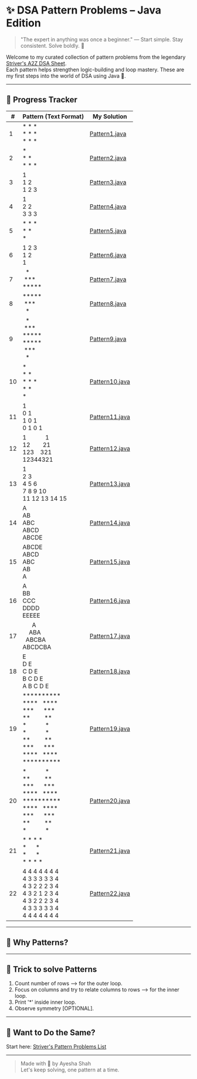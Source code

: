 # ✨ DSA Pattern Problems – Java Edition

> "The expert in anything was once a beginner." — Start simple. Stay consistent. Solve boldly. 💪

Welcome to my curated collection of pattern problems from the legendary [Striver's A2Z DSA Sheet](https://takeuforward.org/strivers-a2z-dsa-course/must-do-pattern-problems-before-starting-dsa/).  
Each pattern helps strengthen logic-building and loop mastery. These are my first steps into the world of DSA using Java 🚀.

---
## 📌 Progress Tracker

| #  | Pattern (Text Format)        | My Solution                              |
|----|------------------------------|-------------------------------------------|
| 1  | \* \* \*<br>\* \* \*<br>\* \* \* | [Pattern1.java](./Pattern1.java)    |
| 2  | \*<br>\* \*<br>\* \* \*      | [Pattern2.java](./Pattern2.java)          |
| 3  | 1<br>1 2<br>1 2 3            | [Pattern3.java](./Pattern3.java)          |
| 4  | 1<br>2 2<br>3 3 3            | [Pattern4.java](./Pattern4.java)          |
| 5  | \* \* \*<br>\* \*<br>\*      | [Pattern5.java](./Pattern5.java)          |
| 6  | 1 2 3<br>1 2<br>1            | [Pattern6.java](./Pattern6.java)          |
| 7  | &nbsp;&nbsp;\*<br>&nbsp;\*\*\*<br>\*\*\*\*\* | [Pattern7.java](./Pattern7.java) |
| 8  | \*\*\*\*\*<br>&nbsp;\*\*\*<br>&nbsp;&nbsp;\* | [Pattern8.java](./Pattern8.java) |
| 9  | &nbsp;&nbsp;\*<br>&nbsp;\*\*\*<br>\*\*\*\*\*<br>\*\*\*\*\*<br>&nbsp;\*\*\*<br>&nbsp;&nbsp;\* | [Pattern9.java](./Pattern9.java) |
| 10 | \*<br>\* \*<br>\* \* \*<br>\* \*<br>\* | [Pattern10.java](./Pattern10.java) |
| 11 | 1<br>0 1<br>1 0 1<br>0 1 0 1 | [Pattern11.java](./Pattern11.java)        |
| 12 | 1&nbsp;&nbsp;&nbsp;&nbsp;&nbsp;&nbsp;&nbsp;&nbsp;&nbsp;&nbsp;&nbsp;&nbsp;1<br>12&nbsp;&nbsp;&nbsp;&nbsp;&nbsp;&nbsp;&nbsp;&nbsp;21<br>123&nbsp;&nbsp;&nbsp;&nbsp;321<br>12344321| [Pattern12.java](./Pattern12.java)|
| 13 | 1<br>2 3<br>4 5 6<br>7 8 9 10<br>11 12 13 14 15 | [Pattern13.java](./Pattern13.java)        |
| 14 | A<br>AB<br>ABC<br>ABCD<br>ABCDE | [Pattern14.java](./Pattern14.java)        |
| 15 | ABCDE<br>ABCD<br>ABC<br>AB<br>A | [Pattern15.java](./Pattern15.java)        |
| 16 | A<br>BB<br>CCC<br>DDDD<br>EEEEE | [Pattern16.java](./Pattern16.java)        |
| 17 | &nbsp;&nbsp;&nbsp;&nbsp;&nbsp;&nbsp;A<br>&nbsp;&nbsp;&nbsp;&nbsp;ABA<br>&nbsp;&nbsp;ABCBA<br>ABCDCBA      | [Pattern17.java](./Pattern17.java)        |
| 18 | E<br>D E<br>C D E<br>B C D E<br>A B C D E  | [Pattern18.java](./Pattern18.java)        |
| 19 | \*\*\*\*\*\*\*\*\*\*<br>\*\*\*\*&nbsp;&nbsp;&nbsp;\*\*\*\*<br>\*\*\*&nbsp;&nbsp;&nbsp;&nbsp;&nbsp;&nbsp;\*\*\*<br>\*\*&nbsp;&nbsp;&nbsp;&nbsp;&nbsp;&nbsp;&nbsp;&nbsp;&nbsp;\*\*<br>\*&nbsp;&nbsp;&nbsp;&nbsp;&nbsp;&nbsp;&nbsp;&nbsp;&nbsp;&nbsp;&nbsp;&nbsp;\*<br>\*&nbsp;&nbsp;&nbsp;&nbsp;&nbsp;&nbsp;&nbsp;&nbsp;&nbsp;&nbsp;&nbsp;&nbsp;\*<br>\*\*&nbsp;&nbsp;&nbsp;&nbsp;&nbsp;&nbsp;&nbsp;&nbsp;&nbsp;\*\*<br>\*\*\*&nbsp;&nbsp;&nbsp;&nbsp;&nbsp;&nbsp;\*\*\*<br>\*\*\*\*&nbsp;&nbsp;&nbsp;\*\*\*\*<br>\*\*\*\*\*\*\*\*\*\*<br> | [Pattern19.java](./Pattern19.java)        |
| 20 | \*&nbsp;&nbsp;&nbsp;&nbsp;&nbsp;&nbsp;&nbsp;&nbsp;&nbsp;&nbsp;&nbsp;&nbsp;\*<br>\*\*&nbsp;&nbsp;&nbsp;&nbsp;&nbsp;&nbsp;&nbsp;&nbsp;&nbsp;\*\*<br>\*\*\*&nbsp;&nbsp;&nbsp;&nbsp;&nbsp;&nbsp;\*\*\*<br>\*\*\*\*&nbsp;&nbsp;&nbsp;\*\*\*\*<br>\*\*\*\*\*\*\*\*\*\*<br>\*\*\*\*&nbsp;&nbsp;&nbsp;\*\*\*\*<br>\*\*\*&nbsp;&nbsp;&nbsp;&nbsp;&nbsp;&nbsp;\*\*\*<br>\*\*&nbsp;&nbsp;&nbsp;&nbsp;&nbsp;&nbsp;&nbsp;&nbsp;&nbsp;\*\*<br>\*&nbsp;&nbsp;&nbsp;&nbsp;&nbsp;&nbsp;&nbsp;&nbsp;&nbsp;&nbsp;&nbsp;&nbsp;\*<br>        | [Pattern20.java](./Pattern20.java)        |
| 21 | \* \* \* \*<br>\*&nbsp;&nbsp;&nbsp;&nbsp;&nbsp;&nbsp;\*<br>\*&nbsp;&nbsp;&nbsp;&nbsp;&nbsp;&nbsp;\*<br>\* \* \* \*      | [Pattern21.java](./Pattern21.java)        |
| 22 | 4 4 4 4 4 4 4<br>4 3 3 3 3 3 4<br>4 3 2 2 2 3 4<br>4 3 2 1 2 3 4<br>4 3 2 2 2 3 4<br>4 3 3 3 3 3 4<br>4 4 4 4 4 4 4 | [Pattern22.java](./Pattern22.java)        |

---

## 🚀 Why Patterns?

---
## 🧠 Trick to solve Patterns

1. Count number of rows --> for the outer loop.
2. Focus on columns and try to relate columns to rows --> for the inner loop.
3. Print '*' inside inner loop.
4. Observe symmetry [OPTIONAL].

---

## 💬 Want to Do the Same?

Start here: [Striver's Pattern Problems List](https://takeuforward.org/strivers-a2z-dsa-course/must-do-pattern-problems-before-starting-dsa/)

---

> Made with 💙 by Ayesha Shah  
> Let's keep solving, one pattern at a time.


